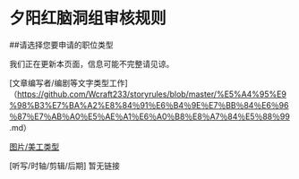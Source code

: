 # 夕阳红脑洞组审核规则
##请选择您要申请的职位类型

我们正在更新本页面，信息可能不完整请见谅。

[文章编写者/编剧等文字类型工作]（https://github.com/Wcraft233/storyrules/blob/master/%E5%A4%95%E9%98%B3%E7%BA%A2%E8%84％91％E6％B4％9E％E7％BB％84％E6％96％87％E7％AB％A0％E5％AE％A1％E6％A0％B8％E8％A7％84％E5％88％99 .md）

[图片/美工类型](https://github.com/Wcraft233/storyrules/blob/master/%E5%A4%95%E9%98%B3%E7%BA%A2%E8%84%91%E6%B4%9E%E7%BB%84%E7%BE%8E%E5%B7%A5%E5%AE%A1%E6%A0%B8%E8%A7%84%E5%88%99.md)

[听写/时轴/剪辑/后期]
暂无链接
